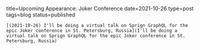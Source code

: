 
title=Upcoming Appearance: Joker Conference 
date=2021-10-26
type=post
tags=blog
status=published
~~~~~~
[(2021-10-26) I'll be doing a virtual talk on Sprign GraphQL for the epic Joker conference in St. Petersburg, Russia](I'll be doing a virtual talk on Sprign GraphQL for the epic Joker conference in St. Petersburg, Russia) 
            